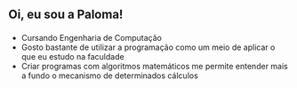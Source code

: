 ## <p> Oi, eu sou a Paloma! </p>
- Cursando Engenharia de Computação <br>
- Gosto bastante de utilizar a programação como um meio de aplicar o que eu estudo na faculdade <br>
- Criar programas com algoritmos matemáticos me permite entender mais a fundo o mecanismo de determinados cálculos <br>
